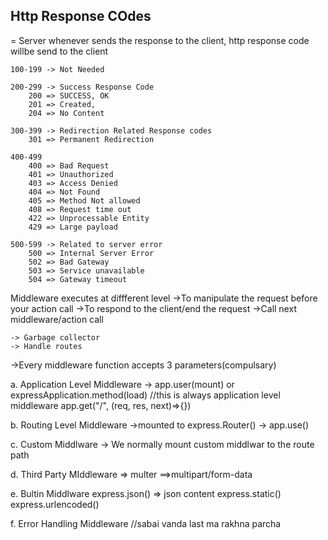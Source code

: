 ## Http Response COdes

= Server whenever sends the response to the client,
http response code willbe send to the client

    100-199 -> Not Needed

    200-299 -> Success Response Code
        200 => SUCCESS, OK
        201 => Created,
        204 => No Content

    300-399 -> Redirection Related Response codes
        301 => Permanent Redirection

    400-499
        400 => Bad Request
        401 => Unauthorized
        403 => Access Denied
        404 => Not Found
        405 => Method Not allowed
        408 => Request time out
        422 => Unprocessable Entity
        429 => Large payload

    500-599 -> Related to server error
        500 => Internal Server Error
        502 => Bad Gateway
        503 => Service unavailable
        504 => Gateway timeout

Middleware executes at diffferent level
->To manipulate the request before your action call
->To respond to the client/end the request
->Call next middleware/action call

    -> Garbage collector
    -> Handle routes

->Every middleware function accepts 3 parameters(compulsary)

a. Application Level Middleware
-> app.user(mount)
or
expressApplication.method(load) //this is always application level middleware
app.get("/", (req, res, next)=>{})

b. Routing Level Middleware
->mounted to express.Router()
-> app.use()

c. Custom Middlware
-> We normally mount custom middlwar to the route path

d. Third Party MIddleware
=> multer ==>multipart/form-data

e. Bultin Middlware
express.json() => json content
express.static()
express.urlencoded()

f. Error Handling Middleware //sabai vanda last ma rakhna parcha
